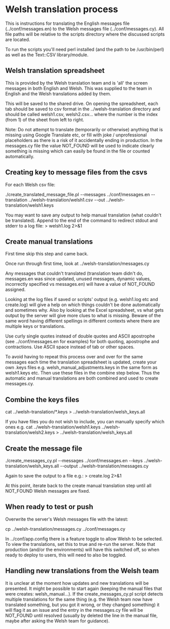 # Welsh translation process

This is instructions for translating the English messages file (../conf/messages.en) to the Welsh messages file (../conf/messages.cy).
All file paths will be relative to the scripts directory where the discussed scripts are located.

To run the scripts you'll need perl installed (and the path to be /usr/bin/perl) as well as the Text::CSV library/module.

## Welsh translation spreadsheet

This is provided by the Welsh translation team and is 'all' the screen messages in both English and Welsh.
This was supplied to the team in English and the Welsh translations added by them.

This will be saved to the shared drive.
On opening the spreadsheet, each tab should be saved to csv format in the ../welsh-translation directory and should be called welsh1.csv, welsh2.csv...
where the number is the index (from 1) of the sheet from left to right.

Note: Do not attempt to translate (temporarily or otherwise) anything that is missing using Google Translate etc, or fill with joke / unprofessional placeholders
as there is a risk of it accidentally ending in production.
In the messages.cy file the value NOT_FOUND will be used to indicate clearly something is missing which can easily be found in the file or counted automatically.

## Creating key to message files from the csvs

For each Welsh csv file:

./create_translated_message_file.pl --messages ../conf/messages.en --translation ../welsh-translation/welsh1.csv --out ../welsh-translation/welsh1.keys

You may want to save any output to help manual translation (what couldn't be translated).
Append to the end of the command to redirect stdout and stderr to a log file:   > welsh1.log 2>&1

## Create manual translations

First time skip this step and came back.

Once run through first time, look at ../welsh-translation/messages.cy

Any messages that couldn't translated (translation team didn't do, messages.en was since updated, unused messages, dynamic values, incorrectly specified vs messages.en)
will have a value of NOT_FOUND assigned.

Looking at the log files if saved or scripts' output (e.g. welsh1.log etc and create.log) will give a help on which things couldn't be done
automatically and sometimes why.
Also by looking at the Excel spreadsheet, vs what gets output by the server will give more clues to what is missing.
Beware of the same word having different spellings in different contexts where there are multiple keys or translations.

Use curly single quotes instead of double quotes and ASCII apostrophe (see ../conf/messages.en for examples) for both quoting, apostrophe and contractions.
Use ASCII space instead of tab or other spaces.

To avoid having to repeat this process over and over for the same messages each time the translation spreadsheet is updated,
create your own .keys files e.g. welsh\_manual\_adjustments.keys in the same form as welsh1.keys etc.
Then use these files in the combine step below. Thus the automatic and manual translations are both combined and used to create messages.cy.

## Combine the keys files

cat ../welsh-translation/*.keys > ../welsh-translation/welsh_keys.all

If you have files you do not wish to include, you can manually specify which ones e.g.
  cat ../welsh-translation/welsh1.keys ../welsh-translation/welsh2.keys > ../welsh-translation/welsh_keys.all

## Create the message file

./create_messages_cy.pl --messages ../conf/messages.en --keys ../welsh-translation/welsh_keys.all --output ../welsh-translation/messages.cy

Again to save the output to a file e.g.: > create.log 2>&1

At this point, iterate back to the create manual translation step until all NOT_FOUND Welsh messages are fixed.

## When ready to test or push

Overwrite the server's Welsh messages file with the latest:

cp ../welsh-translation/messages.cy ../conf/messages.cy

In ../conf/app.config there is a feature toggle to allow Welsh to be selected. To view the translations, set this to true and re-run the server.
Note that production (and/or the environments) will have this switched off, so when ready to deploy to users, this will need to also be toggled.

## Handling new translations from the Welsh team

It is unclear at the moment how updates and new translations will be presented.
It might be possible to start again (keeping the manual files that were creates: welsh_manual...).
If the create_messages_cy.pl script detects multiple translations for the same thing
(e.g. the Welsh team now have translated something, but you got it wrong, or they changed something) it will flag it as an issue and the entry in
the messages.cy file will be NOT_FOUND until resolved (usually by deleted the line in the manual file, maybe after asking the Welsh team for guidance).

